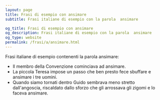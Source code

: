 ```yaml
---
layout: page
title: Frasi di esempio con ansimare 
subtitle: Frasi italiane di esempio con la parola  ansimare

og_title: Frasi di esempio con ansimare 
og_description: Frasi italiane di esempio con la parola  ansimare
og_type: website
permalink: /frasi/a/ansimare.html
---
```


Frasi italiane di esempio contenenti la parola ansimare:


- Il membro della Convenzione cominciava ad ansimare.
- La piccola Teresa impose un passo che ben presto fece sbuffare e ansimare i tre uomini.
- Quando siamo tornati dentro Guido sembrava meno stretto dall'angoscia, riscaldato dallo sforzo che gli arrossava gli zigomi e lo faceva ansimare.
